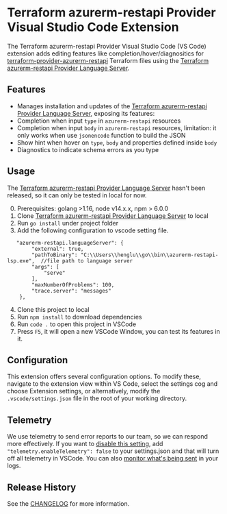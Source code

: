 # Terraform azurerm-restapi Provider Visual Studio Code Extension

The Terraform azurerm-restapi Provider Visual Studio Code (VS Code) extension adds editing features like completion/hover/diagnositics for [terraform-provider-azurerm-restapi](https://github.com/Azure/terraform-provider-azurerm-restapi) Terraform files using the [Terraform azurerm-restapi Provider Language Server](https://github.com/ms-henglu/azurerm-restapi-lsp).

## Features

- Manages installation and updates of the [Terraform azurerm-restapi Provider Language Server](https://github.com/ms-henglu/azurerm-restapi-lsp), exposing its features:
- Completion when input `type` in `azurerm-restapi` resources
- Completion when input `body` in `azurerm-restapi` resources, limitation: it only works when use `jsonencode` function to build the JSON
- Show hint when hover on `type`, `body` and properties defined inside `body`
- Diagnostics to indicate schema errors as you type

## Usage

The [Terraform azurerm-restapi Provider Language Server](https://github.com/ms-henglu/azurerm-restapi-lsp) hasn't been released, so it can only be tested
in local for now.

0. Prerequisites: golang >1.16, node v14.x.x, npm > 6.0.0
1. Clone [Terraform azurerm-restapi Provider Language Server](https://github.com/ms-henglu/azurerm-restapi-lsp) to local
2. Run `go install` under project folder
3. Add the following configuration to vscode setting file.
```
   "azurerm-restapi.languageServer": {
        "external": true,
        "pathToBinary": "C:\\Users\\henglu\\go\\bin\\azurerm-restapi-lsp.exe",  //file path to language server
        "args": [
            "serve"
        ],
        "maxNumberOfProblems": 100,
        "trace.server": "messages"
    },
```
4. Clone this project to local
5. Run `npm install` to download dependencies
6. Run `code .` to open this project in VSCode
7. Press `F5`, it will open a new VSCode Window, you can test its features in it.


## Configuration

This extension offers several configuration options. To modify these, navigate to the extension view within VS Code, select the settings cog and choose Extension settings, or alternatively, modify the `.vscode/settings.json` file in the root of your working directory. 

## Telemetry

We use telemetry to send error reports to our team, so we can respond more effectively. If you want to [disable this setting](https://code.visualstudio.com/docs/getstarted/telemetry#_disable-telemetry-reporting), add `"telemetry.enableTelemetry": false` to your settings.json and that will turn off all telemetry in VSCode. You can also [monitor what's being sent](https://code.visualstudio.com/docs/getstarted/telemetry#_output-channel-for-telemetry-events) in your logs.

## Release History

See the [CHANGELOG](https://github.com/ms-henglu/azurerm-restapi-vscode/blob/develop/CHANGELOG.md) for more information.

